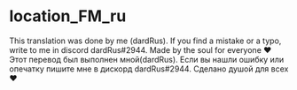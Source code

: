 # location_FM_ru
This translation was done by me (dardRus).  If you find a mistake or a typo, write to me in discord dardRus#2944. Made by the soul for everyone ♥
Этот перевод был выполнен мной(dardRus).  Если вы нашли ошибку или опечатку пишите мне в дискорд dardRus#2944. Сделано душой для всех ♥
